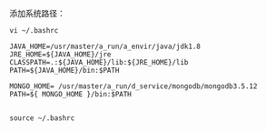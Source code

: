 添加系统路径：

	vi ~/.bashrc

	JAVA_HOME=/usr/master/a_run/a_envir/java/jdk1.8
	JRE_HOME=${JAVA_HOME}/jre  
	CLASSPATH=.:${JAVA_HOME}/lib:${JRE_HOME}/lib  
	PATH=${JAVA_HOME}/bin:$PATH

	MONGO_HOME= /usr/master/a_run/d_service/mongodb/mongodb3.5.12
	PATH=${ MONGO_HOME }/bin:$PATH


	source ~/.bashrc

